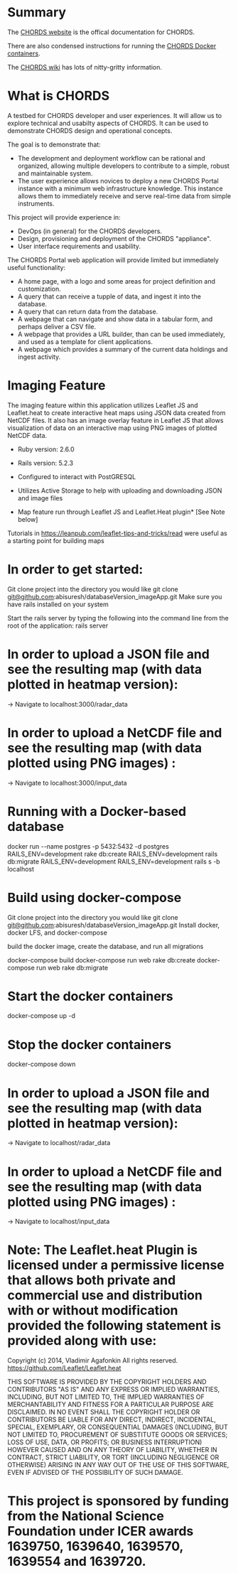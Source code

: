 # Summary

The [CHORDS website](http://chordsrt.com) is the offical documentation for CHORDS.

There are also condensed instructions for running the
[CHORDS Docker containers](https://github.com/earthcubeprojects-chords/chords/wiki/Running-CHORDS).

The [CHORDS wiki](https://github.com/earthcubeprojects-chords/chords/wiki) has lots of nitty-gritty information.

# What is CHORDS
A testbed for CHORDS developer and user experiences. It will allow us
to explore technical and usabilty aspects of CHORDS. It can be used
to demonstrate CHORDS design and operational concepts.

The goal is to demonstrate that:
* The development and deployment workflow can be rational and organized,
  allowing multiple developers to contribute to a simple, robust and maintainable system.
* The user experience allows novices to deploy a new CHORDS Portal instance with a minimum
  web infrastructure knowledge. This instance allows them to immediately receive and serve real-time
  data from simple instruments.

This project will provide experience in:
* DevOps (in general) for the CHORDS developers.
* Design, provisioning and deployment of the CHORDS "appliance".
* User interface requirements and usability.

The CHORDS Portal web application will provide limited but immediately useful
functionality:
* A home page, with a logo and some areas for project definition
  and customization.
* A query that can receive a tupple of data, and ingest it into the database.
* A query that can return data from the database.
* A webpage that can navigate and show data in a tabular form, and perhaps
  deliver a CSV file.
* A webpage that provides a URL builder, than can be used immediately, and used
  as a template for client applications.
* A webpage which provides a summary of the current data holdings and
  ingest activity.
  
# Imaging Feature 
The imaging feature within this application utilizes Leaflet JS and Leaflet.heat to create interactive heat maps using JSON data created from NetCDF files. It also has an image overlay feature in Leaflet JS that allows visualization of data on an interactive map using PNG images of plotted NetCDF data.

* Ruby version: 2.6.0

* Rails version: 5.2.3

* Configured to interact with PostGRESQL

* Utilizes Active Storage to help with uploading and downloading JSON and image files

* Map feature run through Leaflet JS and Leaflet.Heat plugin* [See Note below]

Tutorials in https://leanpub.com/leaflet-tips-and-tricks/read were useful as a starting point for building maps

# In order to get started:
Git clone project into the directory you would like
git clone git@github.com:abisuresh/databaseVersion_imageApp.git
Make sure you have rails installed on your system

Start the rails server by typing the following into the command line from the root of the application: rails server

# In order to upload a JSON file and see the resulting map (with data plotted in heatmap version):

  -> Navigate to localhost:3000/radar_data

# In order to upload a NetCDF file and see the resulting map (with data plotted using PNG images) : 

  -> Navigate to localhost:3000/input_data

# Running with a Docker-based database

docker run --name postgres -p 5432:5432 -d postgres
RAILS_ENV=development rake db:create
RAILS_ENV=development rails db:migrate RAILS_ENV=development
RAILS_ENV=development rails s -b localhost

# Build using docker-compose
Git clone project into the directory you would like
git clone git@github.com:abisuresh/databaseVersion_imageApp.git
Install docker, docker LFS, and docker-compose

build the docker image, create the database, and run all migrations

docker-compose build
docker-compose run web rake db:create
docker-compose run web rake db:migrate

# Start the docker containers
docker-compose up -d

# Stop the docker containers
docker-compose down

# In order to upload a JSON file and see the resulting map (with data plotted in heatmap version): 
  -> Navigate to localhost/radar_data

# In order to upload a NetCDF file and see the resulting map (with data plotted using PNG images) : 
  -> Navigate to localhost/input_data

# Note: The Leaflet.heat Plugin is licensed under a permissive license that allows both private and commercial use and distribution with or without modification provided the following statement is provided along with use:

Copyright (c) 2014, Vladimir Agafonkin All rights reserved. https://github.com/Leaflet/Leaflet.heat

THIS SOFTWARE IS PROVIDED BY THE COPYRIGHT HOLDERS AND CONTRIBUTORS "AS IS" AND ANY EXPRESS OR IMPLIED WARRANTIES, INCLUDING, BUT NOT LIMITED TO, THE IMPLIED WARRANTIES OF MERCHANTABILITY AND FITNESS FOR A PARTICULAR PURPOSE ARE DISCLAIMED. IN NO EVENT SHALL THE COPYRIGHT HOLDER OR CONTRIBUTORS BE LIABLE FOR ANY DIRECT, INDIRECT, INCIDENTAL, SPECIAL, EXEMPLARY, OR CONSEQUENTIAL DAMAGES (INCLUDING, BUT NOT LIMITED TO, PROCUREMENT OF SUBSTITUTE GOODS OR SERVICES; LOSS OF USE, DATA, OR PROFITS; OR BUSINESS INTERRUPTION) HOWEVER CAUSED AND ON ANY THEORY OF LIABILITY, WHETHER IN CONTRACT, STRICT LIABILITY, OR TORT (INCLUDING NEGLIGENCE OR OTHERWISE) ARISING IN ANY WAY OUT OF THE USE OF THIS SOFTWARE, EVEN IF ADVISED OF THE POSSIBILITY OF SUCH DAMAGE.

# This project is sponsored by funding from the National Science Foundation under ICER awards 1639750, 1639640, 1639570, 1639554 and 1639720.
